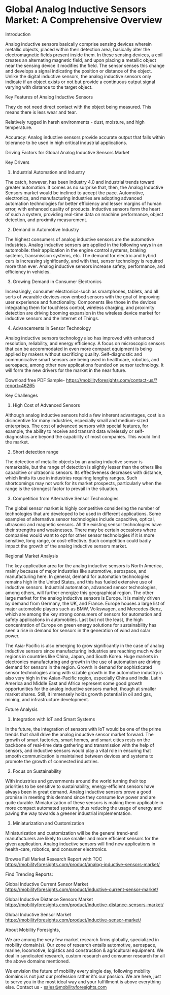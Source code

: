 # Global Analog Inductive Sensors Market: A Comprehensive Overview

Introduction

Analog inductive sensors basically comprise sensing devices wherein metallic objects, placed within their detection area, basically alter the electromagnetic fields present inside them. In these sensing devices, a coil creates an alternating magnetic field, and upon placing a metallic object near the sensing device it modifies the field. The sensor senses this change and develops a signal indicating the position or distance of the object. Unlike the digital inductive sensors, the analog inductive sensors only indicate if an object exists or not but provide a continuous output signal varying with distance to the target object.

Key Features of Analog Inductive Sensors

They do not need direct contact with the object being measured. This means there is less wear and tear.

Relatively rugged in harsh environments - dust, moisture, and high temperature.

Accuracy: Analog inductive sensors provide accurate output that falls within tolerance to be used in high critical industrial applications.

Driving Factors for Global Analog Inductive Sensors Market

Key Drivers 

1. Industrial Automation and Industry 

The catch, however, has been Industry 4.0 and industrial trends toward greater automation. It comes as no surprise that, then, the Analog Inductive Sensors market would be inclined to accept the pace. Automotive, electronics, and manufacturing industries are adopting advanced automation technologies for better efficiency and lesser margins of human error, with enhanced quality of products. Inductive sensors form the heart of such a system, providing real-time data on machine performance, object detection, and proximity measurement.

2. Demand in Automotive Industry

The highest consumers of analog inductive sensors are the automotive industries. Analog inductive sensors are applied in the following ways in an automobile: their application in the engine control systems, braking systems, transmission systems, etc. The demand for electric and hybrid cars is increasing significantly, and with that, sensor technology is required more than ever. Analog inductive sensors increase safety, performance, and efficiency in vehicles.

3. Growing Demand in Consumer Electronics

Increasingly, consumer electronics-such as smartphones, tablets, and all sorts of wearable devices-now embed sensors with the goal of improving user experience and functionality. Components like those in the devices integrating them for touchless control, wireless charging, and proximity detection are driving booming expansion in the wireless device market for inductive sensors and the Internet of Things.

4. Advancements in Sensor Technology

Analog inductive sensors technology also has improved with enhanced resolution, reliability, and energy efficiency. A focus on microscopic sensors that can be accommodated in even more compact equipment is being applied by makers without sacrificing quality. Self-diagnostic and communicative smart sensors are being used in healthcare, robotics, and aerospace, among other new applications founded on sensor technology. It will form the new drivers for the market in the near future.

Download free PDF Sample- https://mobilityforesights.com/contact-us/?report=46265

Key Challenges 

1. High Cost of Advanced Sensors

Although analog inductive sensors hold a few inherent advantages, cost is a disincentive for many industries, especially small and medium-sized enterprises. The cost of advanced sensors with special features, for example, the ability to receive and transmit data wirelessly or self-diagnostics are beyond the capability of most companies. This would limit the market.

2. Short detection range

The detection of metallic objects by an analog inductive sensor is remarkable, but the range of detection is slightly lesser than the others like capacitive or ultrasonic sensors. Its effectiveness decreases with distance, which limits its use in industries requiring lengthy ranges. Such shortcomings may not work for its market prospects, particularly when the range is the strongest factor to prevail in the situation.

3. Competition from Alternative Sensor Technologies

The global sensor market is highly competitive considering the number of technologies that are developed to be used in different applications. Some examples of alternative sensor technologies include capacitive, optical, ultrasonic and magnetic sensors. All the existing sensor technologies have their strengths and weaknesses. There may be certain occasions where companies would want to opt for other sensor technologies if it is more sensitive, long range, or cost-effective. Such competition could badly impact the growth of the analog inductive sensors market.

Regional Market Analysis

The key application area for the analog inductive sensors is North America, mainly because of major industries like automotive, aerospace, and manufacturing here. In general, demand for automation technologies remains high in the United States, and this has fueled extensive use of inductive sensors. Industrial automation, advanced sensor technologies, among others, will further energize this geographical region. The other large market for the analog inductive sensors is Europe. It is mainly driven by demand from Germany, the UK, and France. Europe houses a large list of major automobile players such as BMW, Volkswagen, and Mercedes-Benz, which are among the key strong consumers of sensors for automation and safety applications in automobiles. Last but not the least, the high concentration of Europe on green energy solutions for sustainability has seen a rise in demand for sensors in the generation of wind and solar power.

The Asia-Pacific is also emerging to grow significantly in the case of analog inductive sensors since manufacturing industries are reaching much wider regions in countries like China, Japan, and South Korea. Huge markets in electronics manufacturing and growth in the use of automation are driving demand for sensors in the region. Growth in demand for sophisticated sensor technologies along with sizable growth in the automotive industry is also very high in the Asian-Pacific region, especially China and India. Latin America and Middle East and Africa represent some good growth opportunities for the analog inductive sensors market, though at smaller market shares. Still, it immensely holds growth potential in oil and gas, mining, and infrastructure development.

Future Analysis

1. Integration with IoT and Smart Systems

In the future, the integration of sensors with IoT would be one of the prime trends that shall drive the analog inductive sensor market forward. The growth of smart factories, smart homes, and smart cities rests on the backbone of real-time data gathering and transmission with the help of sensors, and inductive sensors would play a vital role in ensuring that smooth communication is maintained between devices and systems to promote the growth of connected industries.

2. Focus on Sustainability

With industries and governments around the world turning their top priorities to be sensitive to sustainability, energy-efficient sensors have always been in great demand. Analog inductive sensors prove a good promise in meeting this demand since they consume low power and are quite durable. Miniaturization of these sensors is making them applicable in more compact automated systems, thus reducing the usage of energy and paving the way towards a greener industrial implementation.

3. Miniaturization and Customization 

Miniaturization and customization will be the general trend-and manufacturers are likely to use smaller and more efficient sensors for the given application. Analog inductive sensors will find new applications in health-care, robotics, and consumer electronics.

Browse Full Market Research Report with TOC https://mobilityforesights.com/product/analog-inductive-sensors-market/

Find Trending Reports:

Global Inductive Current Sensor Market https://mobilityforesights.com/product/inductive-current-sensor-market/

Global Inductive Distance Sensors Market https://mobilityforesights.com/product/inductive-distance-sensors-market/

Global Inductive Sensor Market https://mobilityforesights.com/product/inductive-sensor-market/

About Mobility Foresights,

We are among the very few market research firms globally, specialized in mobility domain(s). Our zone of research entails automotive, aerospace, marine, locomotive, logistics and construction & agricultural equipment. We deal in syndicated research, custom research and consumer research for all the above domains mentioned.

We envision the future of mobility every single day, following mobility domains is not just our profession rather it's our passion. We are here, just to serve you in the most ideal way and your fulfillment is above everything else. Contact us -  sales@mobilityforesights.com 
